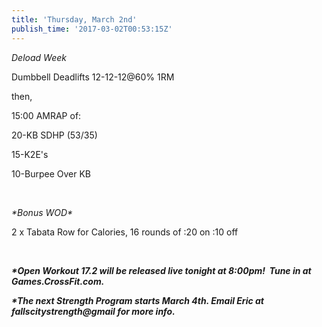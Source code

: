 ```yaml
---
title: 'Thursday, March 2nd'
publish_time: '2017-03-02T00:53:15Z'
---
```


*Deload Week*

Dumbbell Deadlifts 12-12-12\@60% 1RM

then,

15:00 AMRAP of:

20-KB SDHP (53/35)

15-K2E's

10-Burpee Over KB

 

*\*Bonus WOD\**

2 x Tabata Row for Calories, 16 rounds of :20 on :10 off

 

***\*Open Workout 17.2 will be released live tonight at 8:00pm!  Tune in
at Games.CrossFit.com.***

***\*The next Strength Program starts March 4th. Email Eric at
fallscitystrength\@gmail for more info.***

